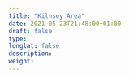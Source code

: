 ```yaml
---
title: "Kilnsey Area"
date: 2021-05-23T21:48:00+01:00
draft: false
type: 
longlat: false
description:
weight:
---
```


